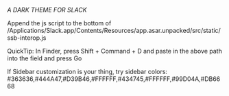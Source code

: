 
*A DARK THEME FOR SLACK* 

Append the js script to the bottom of /Applications/Slack.app/Contents/Resources/app.asar.unpacked/src/static/ssb-interop.js

QuickTip: In Finder, press Shift + Command + D and paste in the above path into the field and press Go

If Sidebar customization is your thing, try sidebar colors: #363636,#444A47,#D39B46,#FFFFFF,#434745,#FFFFFF,#99D04A,#DB6668